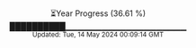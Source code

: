 <p align="center">
⏳Year Progress (36.61 %)<br>
██████████▁▁▁▁▁▁▁▁▁▁▁▁▁▁▁▁▁▁▁▁ <br>
<sub>Updated: Tue, 14 May 2024 00:09:14 GMT</sub>
</p>

